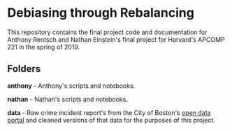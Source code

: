 # Debiasing through Rebalancing

This repository contains the final project code and documentation for Anthony Rentsch and Nathan Einstein's final project for Harvard's APCOMP 221 in the spring of 2019.

## Folders

**anthony** - Anthony's scripts and notebooks.

**nathan** - Nathan's scripts and notebooks.

**data** - Raw crime incident report's from the City of Boston's [open data portal](https://data.boston.gov/) and cleaned versions of that data for the purposes of this project.
